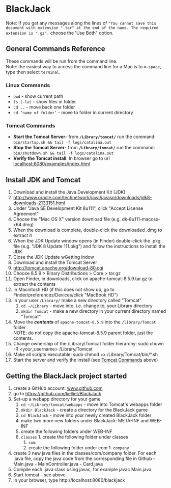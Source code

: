 # BlackJack

Note: If you get any messages along the lines of `"You cannot save this document with extension ".tar" at the end of the name.
The required extension is ".gz".` choose the 'Use Both" option.

## General Commands Reference
These commands will be run from the command line.  
Note: the easiest way to access the command line for a Mac is to `⌘-space`, type then select `terminal`.  

### Linux Commands
  - `pwd` - show current path
  - `ls (-la)`  - show files in folder
  - `cd ..` - move back one folder
  - `cd ‘name of folder’` - move to folder in current directory

### Tomcat Commands
 - **Start the Tomcat Server**- from **`/Library/tomcat/`** run the command:  
   `bin/startup.sh && tail -f logs/catalina.out`
 - **Stop the Tomcat Server**- from **`/Library/tomcat/`** run the command:  
   `bin/shutdown.sh && tail -f logs/catalina.out`
 - **Verify the Tomcat install**:
   In browser go to url [localhost:8080/examples/index.html](localhost:8080/examples/index.html)

## Install JDK and Tomcat
1. Download and install the Java Development Kit (JDK):
  1. http://www.oracle.com/technetwork/java/javase/downloads/jdk8-downloads-2133151.html
  2. Under "Java SE Development Kit 8u111", click "Accept License Agreement"
  3. Choose the "Mac OS X" version download file (e.g. dk-8u111-macosx-x64.dmg)
  4. When the download is complete, double-click the downloaded .dmg to extract it
  5. When the JDK Update window opens (in Finder) double-click the .pkg file (e.g. "JDK 8 Update 111.pkg") and follow the instructions to install the JDK
  6. Close the JDK Update wGetting indow
2. Download and install the Tomcat Server
  1. http://tomcat.apache.org/download-80.cgi
  2. Choose 8.5.9 > Binary Distributions > Core > tar.gz
  3. Open Finder, in downloads, click on apache-tomcat-8.5.9.tar.gz to extract the contents
  4. In Macintosh HD (if this does not show up, go to Finder/preferences/Devices/click "MacBook HD")
  5. In your user `/Library/` make a new directory called "Tomcat"
     1. `cd ~/Library` - move into, i.e. change to, your Library directory
     2. `mkdir Tomcat` - make a new directory in your current directory named "Tomcat"
  6. Move the **_contents_** of `apache-tomcat-8.5.9` into the `/library/Tomcat` folder   
     NOTE: do not copy the apache-tomcat-8.5.9 parent folder, just the contents.  
  7. Change ownership of the /Library/Tomcat folder hierarchy: sudo chown -R <your_username> /Library/Tomcat
  8. Make all scripts executable: sudo chmod +x /Library/Tomcat/bin/*.sh
  9. Start the server and verify the install (see [Tomcat Commands](https://github.com/kelliet/BlackJack#tomcat-commands) above)
  
   
## Getting the BlackJack project started
 1. create a GitHub account: www.github.com
 2. go to https://github.com/kelliet/BlackJack
 2. Set-up a webapp directory for your game
    1. `cd ~/Library/tomcat/webapps` - move into Tomcat's webapps folder
    2. `mkdir BlackJack` - create a directory for the BlackJack game
    3. `cd BlackJack` - move into your newly created BlackJack folder
    2. make two more new folders under BlackJack: META-INF and WEB-INF
    3. create the following folders under WEB-INF
      1. `classes`
        1. create the following folder under classes
          1. `com`
            1. create the following folder under com
              1. `company`
  4. create 3 new java files in the classes/com/company folder.  For each .java file, copy the java code from the corresponding file in Github
    - Main.java
    - MainController.java
    - Card.java
  5. Compile each .java class using javac, for example javac Main.java
  6. Start tomcat - see above
  7. In your browser, type http://localhost:8080/blackjack
